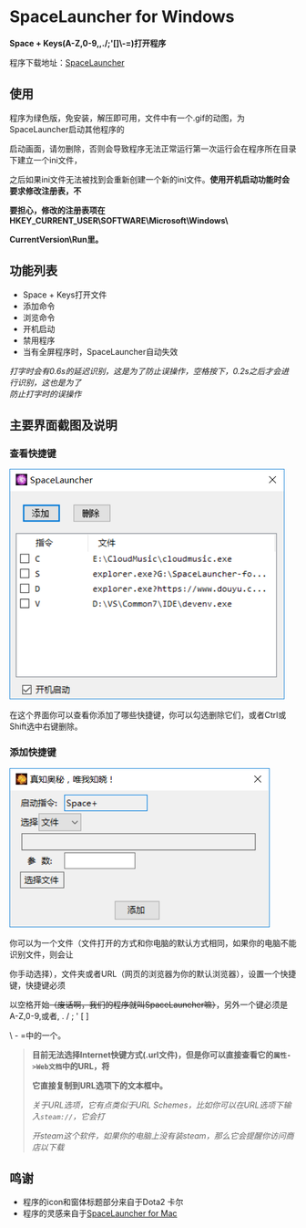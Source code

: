 # SpaceLauncher for Windows

**Space + Keys(A-Z,0-9,,./;'[]\\-=)打开程序**

程序下载地址：[SpaceLauncher](https://github.com/Jack54s/SpaceLauncher-for-Windows/blob/master/SpaceLauncher-for-Windows.zip)

## 使用

程序为绿色版，免安装，解压即可用，文件中有一个.gif的动图，为SpaceLauncher启动其他程序的  

启动画面，请勿删除，否则会导致程序无法正常运行第一次运行会在程序所在目录下建立一个ini文件，  

之后如果ini文件无法被找到会重新创建一个新的ini文件。**使用开机启动功能时会要求修改注册表，不**  

**要担心，修改的注册表项在HKEY_CURRENT_USER\SOFTWARE\Microsoft\Windows\\**  

**CurrentVersion\Run里。**

## 功能列表

* Space + Keys打开文件
* 添加命令
* 浏览命令
* 开机启动
* 禁用程序
* 当有全屏程序时，SpaceLauncher自动失效

*打字时会有0.6s的延迟识别，这是为了防止误操作，空格按下，0.2s之后才会进行识别，这也是为了*  
*防止打字时的误操作*

## 主要界面截图及说明

### 查看快捷键

![查看快捷键](https://github.com/Jack54s/SpaceLauncher-for-Windows/blob/master/Snap/CommandView.png)

在这个界面你可以查看你添加了哪些快捷键，你可以勾选删除它们，或者Ctrl或Shift选中右键删除。

### 添加快捷键

![添加快捷键](https://github.com/Jack54s/SpaceLauncher-for-Windows/blob/master/Snap/addCommand.png)

你可以为一个文件（文件打开的方式和你电脑的默认方式相同，如果你的电脑不能识别文件，则会让  

你手动选择），文件夹或者URL（网页的浏览器为你的默认浏览器），设置一个快捷键，快捷键必须  

以空格开始<del>（废话啊，我们的程序就叫SpaceLauncher嘛）</del>，另外一个键必须是A-Z,0-9,或者, . / ; ' [ ]  

\\ - =中的一个。

> **目前无法选择Internet快键方式(.url文件)，但是你可以直接查看它的`属性->Web文档`中的URL，将**  
> 
> **它直接复制到URL选项下的文本框中。**  
> 
> *关于URL选项，它有点类似于URL Schemes，比如你可以在URL选项下输入`steam://`，它会打*
> 
> *开steam这个软件，如果你的电脑上没有装steam，那么它会提醒你访问商店以下载*

## 鸣谢

* 程序的icon和窗体标题部分来自于Dota2 卡尔
* 程序的灵感来自于[SpaceLauncher for Mac](https://sspai.com/post/39597)